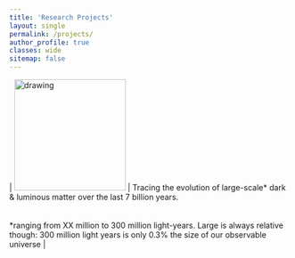 ```yaml
---
title: 'Research Projects'
layout: single
permalink: /projects/
author_profile: true
classes: wide
sitemap: false
---
```


| <img src = "https://noahsailer.github.io/assets/images/simo_me_boryana.jpg" alt="drawing" width="200"/> | Tracing the evolution of large-scale* dark \& luminous matter over the last 7 billion years.<br><br><br>*ranging from XX million to 300 million light-years. Large is always relative though: 300 million light years is only 0.3\% the size of our observable universe |

